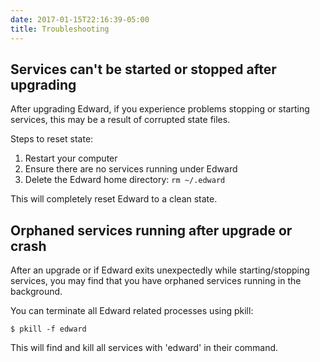 ```yaml
---
date: 2017-01-15T22:16:39-05:00
title: Troubleshooting
---
```


## Services can't be started or stopped after upgrading

After upgrading Edward, if you experience problems stopping or starting services, this may be a result of corrupted state files.

Steps to reset state:

1. Restart your computer
2. Ensure there are no services running under Edward
3. Delete the Edward home directory: `rm ~/.edward`

This will completely reset Edward to a clean state.

## Orphaned services running after upgrade or crash

After an upgrade or if Edward exits unexpectedly while starting/stopping services, you may find that you have orphaned services running in the background.

You can terminate all Edward related processes using pkill:

`$ pkill -f edward`

This will find and kill all services with 'edward' in their command.